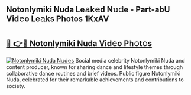 ## Notonlymiki Nuda Le𝚊k𝚎d N𝚞𝚍e - Part-abU Vid𝚎o Le𝚊ks Photos 1KxAV

# <h2><a href="http://fbd06ex.evod.top/?m=Notonlymiki+Nuda">🔗 👉🔴 Notonlymiki Nuda Vid𝚎o Ph𝚘t𝚘s</a></h2>

[![Notonlymiki Nuda N𝚞d𝚎s](https://i.imgur.com/8V9OHl7.gif)](http://fbd06ex.evod.top/?m=Notonlymiki+Nuda)
Social media celebrity Notonlymiki Nuda and content producer, known for sharing dance and lifestyle themes through collaborative dance routines and brief videos. Public figure Notonlymiki Nuda, celebrated for their remarkable achievements and contributions to society. 
